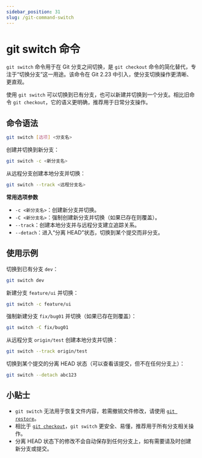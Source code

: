 ```yaml
---
sidebar_position: 31
slug: /git-command-switch
---
```


# git switch 命令

`git switch` 命令用于在 Git 分支之间切换，是 `git checkout` 命令的简化替代，专注于“切换分支”这一用途。该命令在 Git 2.23 中引入，使分支切换操作更清晰、更直观。

使用 `git switch` 可以切换到已有分支，也可以新建并切换到一个分支。相比旧命令 `git checkout`，它的语义更明确，推荐用于日常分支操作。

## 命令语法

```bash
git switch [选项] <分支名>
```

创建并切换到新分支：

```bash
git switch -c <新分支名>
```

从远程分支创建本地分支并切换：

```bash
git switch --track <远程分支名>
```

**常用选项参数**

- `-c <新分支名>`：创建新分支并切换。
- `-C <新分支名>`：强制创建新分支并切换（如果已存在则覆盖）。
- `--track`：创建本地分支并与远程分支建立追踪关系。
- `--detach`：进入“分离 HEAD”状态，切换到某个提交而非分支。



## 使用示例

切换到已有分支 `dev`：

```bash
git switch dev
```

新建分支 `feature/ui` 并切换：

```bash
git switch -c feature/ui
```

强制新建分支 `fix/bug01` 并切换（如果已存在则覆盖）：

```bash
git switch -C fix/bug01
```

从远程分支 `origin/test` 创建本地分支并切换：

```bash
git switch --track origin/test
```

切换到某个提交的分离 HEAD 状态（可以查看该提交，但不在任何分支上）：

```bash
git switch --detach abc123
```



## 小贴士

- `git switch` 无法用于恢复文件内容，若需撤销文件修改，请使用 [`git restore`](/git/git-command-restore/)。
- 相比于 [`git checkout`](/git/git-command-checkout/)，`git switch` 更安全、易懂，推荐用于所有分支相关操作。
- 分离 HEAD 状态下的修改不会自动保存到任何分支上，如有需要请及时创建新分支或提交。

